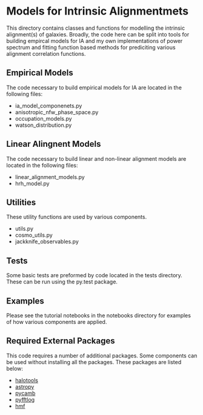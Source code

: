 # Models for Intrinsic Alignmentmets

This directory contains classes and functions for modelling the intrinsic alignment(s) of galaxies.  Broadly, the code here can be split into tools for building empircal models for IA and my own implementations of power spectrum and fitting function based methods for prediciting various alignment correlation functions.

## Empirical Models
The code necessary to build empirical models for IA are located in the following files:
* ia\_model\_componenets.py
* anisotropic\_nfw\_phase\_space.py
* occupation\_models.py
* watson\_distribution.py

## Linear Alingnent Models
The code necessary to build linear and non-linear alignment models are located in the following files:
* linear\_alignment\_models.py
* hrh\_model.py

## Utilities
These utility functions are used by various components.
* utils.py
* cosmo\_utils.py
* jackknife\_observables.py

## Tests
Some basic tests are preformed by code located in the tests directory.  These can be run using the py.test package.

## Examples
Please see the tutorial notebooks in the notebooks directory for examples of how various components are applied.

## Required External Packages
This code requires a number of additional packages.  Some components can be used without installing all the packages.  These packages are listed below:

* [halotools](https://halotools.readthedocs.io/en/latest/)
* [astropy](http://www.astropy.org)
* [pycamb](http://camb.readthedocs.io/en/latest/)
* [pyfftlog](https://github.com/McWilliamsCenter/pyfftlog)
* [hmf](http://hmf.readthedocs.io/en/latest/)
